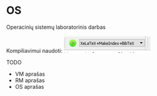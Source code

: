 # OS
Operacinių sistemų laboratorinis darbas


Kompiliavimui naudoti:
![Kaip pasileist](https://raw.githubusercontent.com/IgnasJ/OS/master/compile.png "Kompiliavimas")

TODO

* VM aprašas
* RM aprašas
* OS aprašas